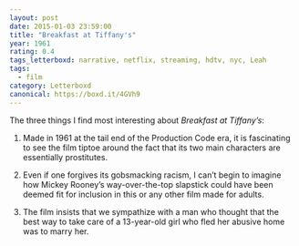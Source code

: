 ```yaml
---
layout: post 
date: 2015-01-03 23:59:00
title: "Breakfast at Tiffany's"
year: 1961
rating: 0.4
tags_letterboxd: narrative, netflix, streaming, hdtv, nyc, Leah
tags:
  - film
category: Letterboxd
canonical: https://boxd.it/4GVh9
---
```


The three things I find most interesting about <cite>Breakfast at Tiffany’s</cite>: 

1. Made in 1961 at the tail end of the Production Code era, it is fascinating to see the film tiptoe around the fact that its two main characters are essentially prostitutes.

2. Even if one forgives its gobsmacking racism, I can’t begin to imagine how Mickey Rooney’s way-over-the-top slapstick could have been deemed fit for inclusion in this or any other film made for adults.

3. The film insists that we sympathize with a man who thought that the best way to take care of a 13-year-old girl who fled her abusive home was to marry her.